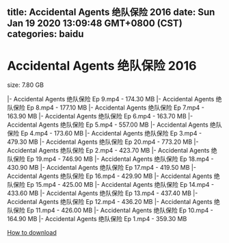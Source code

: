 
title: Accidental Agents 绝队保险 2016
date: Sun Jan 19 2020 13:09:48 GMT+0800 (CST)    
categories: baidu
---

# Accidental Agents 绝队保险 2016
size: 7.80 GB
 
 
|- Accidental Agents 绝队保险 Ep 9.mp4 - 174.30 MB
|- Accidental Agents 绝队保险 Ep 8.mp4 - 177.10 MB
|- Accidental Agents 绝队保险 Ep 7.mp4 - 163.90 MB
|- Accidental Agents 绝队保险 Ep 6.mp4 - 163.70 MB
|- Accidental Agents 绝队保险 Ep 5.mp4 - 557.00 MB
|- Accidental Agents 绝队保险 Ep 4.mp4 - 173.60 MB
|- Accidental Agents 绝队保险 Ep 3.mp4 - 479.30 MB
|- Accidental Agents 绝队保险 Ep 20.mp4 - 773.20 MB
|- Accidental Agents 绝队保险 Ep 2.mp4 - 423.70 MB
|- Accidental Agents 绝队保险 Ep 19.mp4 - 746.90 MB
|- Accidental Agents 绝队保险 Ep 18.mp4 - 430.90 MB
|- Accidental Agents 绝队保险 Ep 17.mp4 - 419.50 MB
|- Accidental Agents 绝队保险 Ep 16.mp4 - 429.90 MB
|- Accidental Agents 绝队保险 Ep 15.mp4 - 425.00 MB
|- Accidental Agents 绝队保险 Ep 14.mp4 - 433.60 MB
|- Accidental Agents 绝队保险 Ep 13.mp4 - 437.40 MB
|- Accidental Agents 绝队保险 Ep 12.mp4 - 436.20 MB
|- Accidental Agents 绝队保险 Ep 11.mp4 - 426.00 MB
|- Accidental Agents 绝队保险 Ep 10.mp4 - 164.90 MB
|- Accidental Agents 绝队保险 Ep 1.mp4 - 359.30 MB

[How to download](https://bpcam.bemobtrk.com/go/2ceec3aa-1ca2-46d6-b9ff-aaa5c184517c?jno=851)
